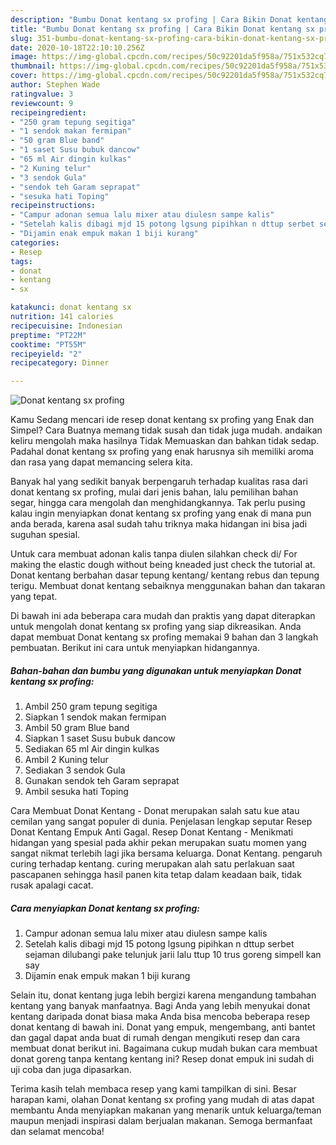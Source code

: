 ```yaml
---
description: "Bumbu Donat kentang sx profing | Cara Bikin Donat kentang sx profing Yang Bisa Manjain Lidah"
title: "Bumbu Donat kentang sx profing | Cara Bikin Donat kentang sx profing Yang Bisa Manjain Lidah"
slug: 351-bumbu-donat-kentang-sx-profing-cara-bikin-donat-kentang-sx-profing-yang-bisa-manjain-lidah
date: 2020-10-18T22:10:10.256Z
image: https://img-global.cpcdn.com/recipes/50c92201da5f958a/751x532cq70/donat-kentang-sx-profing-foto-resep-utama.jpg
thumbnail: https://img-global.cpcdn.com/recipes/50c92201da5f958a/751x532cq70/donat-kentang-sx-profing-foto-resep-utama.jpg
cover: https://img-global.cpcdn.com/recipes/50c92201da5f958a/751x532cq70/donat-kentang-sx-profing-foto-resep-utama.jpg
author: Stephen Wade
ratingvalue: 3
reviewcount: 9
recipeingredient:
- "250 gram tepung segitiga"
- "1 sendok makan fermipan"
- "50 gram Blue band"
- "1 saset Susu bubuk dancow"
- "65 ml Air dingin kulkas"
- "2 Kuning telur"
- "3 sendok Gula"
- "sendok teh Garam seprapat"
- "sesuka hati Toping"
recipeinstructions:
- "Campur adonan semua lalu mixer atau diulesn sampe kalis"
- "Setelah kalis dibagi mjd 15 potong lgsung pipihkan n dttup serbet sejaman dilubangi pake telunjuk jarii lalu ttup 10 trus goreng simpell kan say"
- "Dijamin enak empuk makan 1 biji kurang"
categories:
- Resep
tags:
- donat
- kentang
- sx

katakunci: donat kentang sx 
nutrition: 141 calories
recipecuisine: Indonesian
preptime: "PT22M"
cooktime: "PT55M"
recipeyield: "2"
recipecategory: Dinner

---
```



![Donat kentang sx profing](https://img-global.cpcdn.com/recipes/50c92201da5f958a/751x532cq70/donat-kentang-sx-profing-foto-resep-utama.jpg)

Kamu Sedang mencari ide resep donat kentang sx profing yang Enak dan Simpel? Cara Buatnya memang tidak susah dan tidak juga mudah. andaikan keliru mengolah maka hasilnya Tidak Memuaskan dan bahkan tidak sedap. Padahal donat kentang sx profing yang enak harusnya sih memiliki aroma dan rasa yang dapat memancing selera kita.

Banyak hal yang sedikit banyak berpengaruh terhadap kualitas rasa dari donat kentang sx profing, mulai dari jenis bahan, lalu pemilihan bahan segar, hingga cara mengolah dan menghidangkannya. Tak perlu pusing kalau ingin menyiapkan donat kentang sx profing yang enak di mana pun anda berada, karena asal sudah tahu triknya maka hidangan ini bisa jadi suguhan spesial.

Untuk cara membuat adonan kalis tanpa diulen silahkan check di/ For making the elastic dough without being kneaded just check the tutorial at. Donat kentang berbahan dasar tepung kentang/ kentang rebus dan tepung terigu. Membuat donat kentang sebaiknya menggunakan bahan dan takaran yang tepat.


Di bawah ini ada beberapa cara mudah dan praktis yang dapat diterapkan untuk mengolah donat kentang sx profing yang siap dikreasikan. Anda dapat membuat Donat kentang sx profing memakai 9 bahan dan 3 langkah pembuatan. Berikut ini cara untuk menyiapkan hidangannya.

<!--inarticleads1-->

##### Bahan-bahan dan bumbu yang digunakan untuk menyiapkan Donat kentang sx profing:

1. Ambil 250 gram tepung segitiga
1. Siapkan 1 sendok makan fermipan
1. Ambil 50 gram Blue band
1. Siapkan 1 saset Susu bubuk dancow
1. Sediakan 65 ml Air dingin kulkas
1. Ambil 2 Kuning telur
1. Sediakan 3 sendok Gula
1. Gunakan sendok teh Garam seprapat
1. Ambil sesuka hati Toping


Cara Membuat Donat Kentang - Donat merupakan salah satu kue atau cemilan yang sangat populer di dunia. Penjelasan lengkap seputar Resep Donat Kentang Empuk Anti Gagal. Resep Donat Kentang - Menikmati hidangan yang spesial pada akhir pekan merupakan suatu momen yang sangat nikmat terlebih lagi jika bersama keluarga. Donat Kentang. pengaruh curing terhadap kentang. curing merupakan alah satu perlakuan saat pascapanen sehingga hasil panen kita tetap dalam keadaan baik, tidak rusak apalagi cacat. 

<!--inarticleads2-->

##### Cara menyiapkan Donat kentang sx profing:

1. Campur adonan semua lalu mixer atau diulesn sampe kalis
1. Setelah kalis dibagi mjd 15 potong lgsung pipihkan n dttup serbet sejaman dilubangi pake telunjuk jarii lalu ttup 10 trus goreng simpell kan say
1. Dijamin enak empuk makan 1 biji kurang


Selain itu, donat kentang juga lebih bergizi karena mengandung tambahan kentang yang banyak manfaatnya. Bagi Anda yang lebih menyukai donat kentang daripada donat biasa maka Anda bisa mencoba beberapa resep donat kentang di bawah ini. Donat yang empuk, mengembang, anti bantet dan gagal dapat anda buat di rumah dengan mengikuti resep dan cara membuat donat berikut ini. Bagaimana cukup mudah bukan cara membuat donat goreng tanpa kentang kentang ini? Resep donat empuk ini sudah di uji coba dan juga dipasarkan. 

Terima kasih telah membaca resep yang kami tampilkan di sini. Besar harapan kami, olahan Donat kentang sx profing yang mudah di atas dapat membantu Anda menyiapkan makanan yang menarik untuk keluarga/teman maupun menjadi inspirasi dalam berjualan makanan. Semoga bermanfaat dan selamat mencoba!
